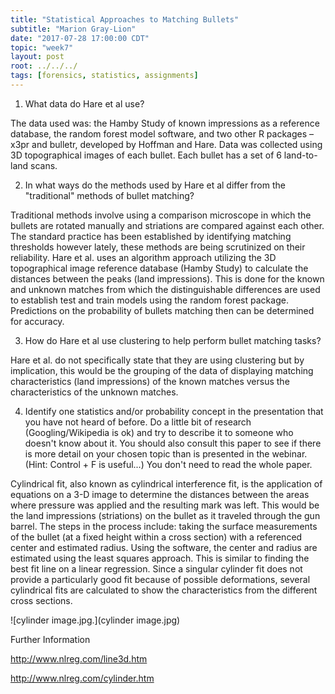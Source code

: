 ```yaml
---
title: "Statistical Approaches to Matching Bullets"
subtitle: "Marion Gray-Lion"
date: "2017-07-28 17:00:00 CDT"
topic: "week7"
layout: post
root: ../../../
tags: [forensics, statistics, assignments]
---
```

  
1. What data do Hare et al use?
  
The data used was: the Hamby Study of known impressions as a reference database, the random forest model software, and two other R packages – x3pr and bulletr, developed by Hoffman and Hare. Data was collected using 3D topographical images of each bullet. Each bullet has a set of 6 land-to-land scans.

2. In what ways do the methods used by Hare et al differ from the "traditional" methods of bullet matching?

Traditional methods involve using a comparison microscope in which the bullets are
rotated manually and striations are compared against each other. The standard practice 
has been established by identifying matching thresholds however lately, these methods are being scrutinized on their reliability. Hare et al. uses an algorithm approach utilizing the 3D topographical image reference database (Hamby Study) to calculate the distances between the peaks (land impressions). This is done for the known and unknown matches from which the distinguishable differences are used to establish test and train models  using the random forest package. Predictions on the probability of bullets matching then can be determined for accuracy.

3. How do Hare et al use clustering to help perform bullet matching tasks?

Hare et al. do not specifically state that they are using clustering but by implication, this would be the grouping of the data of displaying matching characteristics (land impressions) of the known matches versus the characteristics of the unknown matches.

4. Identify one statistics and/or probability concept in the presentation that you have not heard of before. Do a little bit of research (Googling/Wikipedia is ok) and try to describe it to someone who doesn't know about it. You should also consult this paper to see if there is more detail on your chosen topic than is presented in the webinar. (Hint: Control + F is useful...) You don't need to read the whole paper.

Cylindrical fit, also known as cylindrical interference fit, is the application of equations on a 3-D image to determine the distances between the areas where pressure was applied and the resulting mark was left. This would be the land impressions (striations) on the bullet as it traveled through the gun barrel. The steps in the process include: taking the surface measurements of the bullet (at a fixed height within a cross section) with a referenced center and estimated radius. Using the software, the center and radius are estimated using the least squares approach. This is similar to finding the best fit line on a linear regression. Since a singular cylinder fit does not provide a particularly good fit because of possible deformations, several cylindrical fits are calculated to show the characteristics from the different cross sections.


![cylinder image.jpg.](cylinder image.jpg)



Further Information

http://www.nlreg.com/line3d.htm
 
http://www.nlreg.com/cylinder.htm




